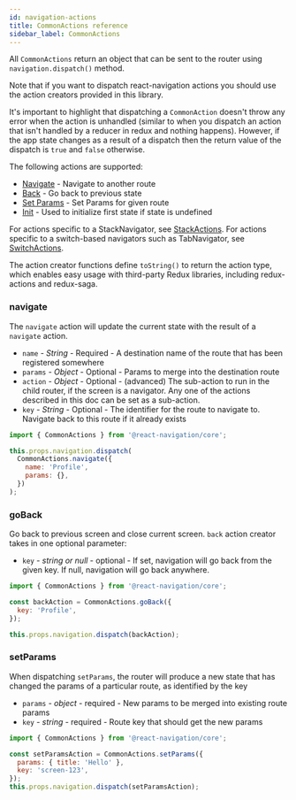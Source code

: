 ```yaml
---
id: navigation-actions
title: CommonActions reference
sidebar_label: CommonActions
---
```


All `CommonActions` return an object that can be sent to the router using `navigation.dispatch()` method.

Note that if you want to dispatch react-navigation actions you should use the action creators provided in this library.

It's important to highlight that dispatching a `CommonAction` doesn't throw any error when the action is unhandled (similar to when you dispatch an action that isn't handled by a reducer in redux and nothing happens). However, if the app state changes as a result of a dispatch then the return value of the dispatch is `true` and `false` otherwise.

The following actions are supported:

- [Navigate](#navigate) - Navigate to another route
- [Back](#goback) - Go back to previous state
- [Set Params](#setparams) - Set Params for given route
- [Init](#init) - Used to initialize first state if state is undefined

For actions specific to a StackNavigator, see [StackActions](stack-actions.html).
For actions specific to a switch-based navigators such as TabNavigator, see [SwitchActions](switch-actions.html).

The action creator functions define `toString()` to return the action type, which enables easy usage with third-party Redux libraries, including redux-actions and redux-saga.

### navigate

The `navigate` action will update the current state with the result of a `navigate` action.

- `name` - _String_ - Required - A destination name of the route that has been registered somewhere
- `params` - _Object_ - Optional - Params to merge into the destination route
- `action` - _Object_ - Optional - (advanced) The sub-action to run in the child router, if the screen is a navigator. Any one of the actions described in this doc can be set as a sub-action.
- `key` - _String_ - Optional - The identifier for the route to navigate to. Navigate back to this route if it already exists

```js
import { CommonActions } from '@react-navigation/core';

this.props.navigation.dispatch(
  CommonActions.navigate({
    name: 'Profile',
    params: {},
  })
);
```

### goBack

Go back to previous screen and close current screen. `back` action creator takes in one optional parameter:

- `key` - _string or null_ - optional - If set, navigation will go back from the given key. If null, navigation will go back anywhere.

```js
import { CommonActions } from '@react-navigation/core';

const backAction = CommonActions.goBack({
  key: 'Profile',
});

this.props.navigation.dispatch(backAction);
```

### setParams

When dispatching `setParams`, the router will produce a new state that has changed the params of a particular route, as identified by the key

- `params` - _object_ - required - New params to be merged into existing route params
- `key` - _string_ - required - Route key that should get the new params


```js
import { CommonActions } from '@react-navigation/core';

const setParamsAction = CommonActions.setParams({
  params: { title: 'Hello' },
  key: 'screen-123',
});
this.props.navigation.dispatch(setParamsAction);
```
